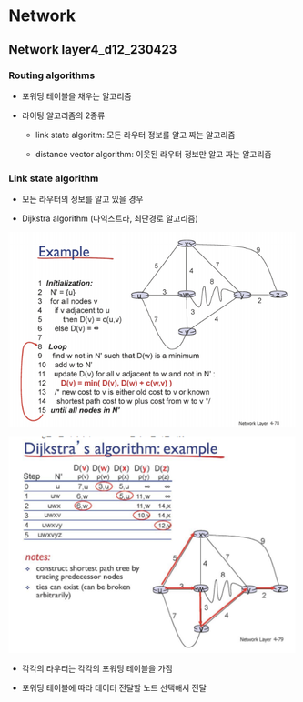 # Network

## Network layer4_d12_230423

### Routing algorithms

- 포워딩 테이블을 채우는 알고리즘

- 라이팅 알고리즘의 2종류
  
  - link state algoritm: 모든 라우터 정보를 알고 짜는  알고리즘
  
  - distance vector algorithm:  이웃된 라우터 정보만 알고 짜는 알고리즘



### Link state algorithm

- 모든 라우터의 정보를 알고 있을 경우

- Dijkstra algorithm (다익스트라, 최단경로 알고리즘)

![](Network_d12_Network_layer4_assets/2023-04-23-09-45-31-image.png)

![](Network_d12_Network_layer4_assets/2023-04-23-09-45-55-image.png)

- 각각의 라우터는 각각의 포워딩 테이블을 가짐

- 포워딩 테이블에 따라 데이터 전달할 노드 선택해서 전달
